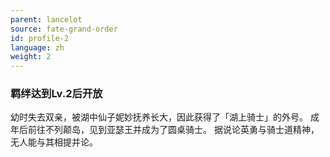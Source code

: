 ```yaml
---
parent: lancelot
source: fate-grand-order
id: profile-2
language: zh
weight: 2
---
```


### 羁绊达到Lv.2后开放

幼时失去双亲，被湖中仙子妮妙抚养长大，因此获得了「湖上骑士」的外号。
成年后前往不列颠岛，见到亚瑟王并成为了圆桌骑士。
据说论英勇与骑士道精神，无人能与其相提并论。
